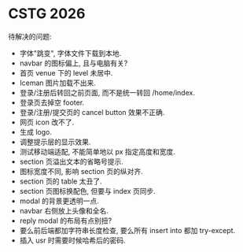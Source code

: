 # CSTG 2026

待解决的问题:

- 字体"跳变", 字体文件下载到本地.
- navbar 的图标偏上, 且与电脑有关?
- 首页 venue 下的 level 未居中.
- Iceman 图片加载不出来.
- 登录/注册后转回之前页面, 而不是统一转回 /home/index.
- 登录页去掉空 footer.
- 登录/注册/提交页的 cancel button 效果不正确.
- 网页 icon 改不了.
- 生成 logo.
- 调整提示层的显示效果.
- 测试移动端适配, 不能简单地以 px 指定高度和宽度.
- section 页溢出文本的省略号提示.
- 图标宽度不同, 影响 section 页的纵对齐.
- section 页的 table 太丑了.
- section 页图标换配色, 但要与 index 页同步.
- modal 的背景更透明一点.
- navbar 右侧放上头像和全名.
- reply modal 的布局有点别扭?
- 要么前后端都加字符串长度检查, 要么所有 insert into 都加 try-except.
- 插入 usr 时需要时候哈希后的密码.